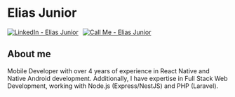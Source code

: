 # Elias Junior

<div style="display: flex; gap: 10px; align-items: center;">
  <a href="https://www.linkedin.com/in/elias-junior-9b1191164/" target="_blank" rel="noopener noreferrer">
    <img src="https://img.shields.io/badge/-LinkedIn-%230077B5?style=for-the-badge&logo=linkedin&logoColor=white" alt="LinkedIn - Elias Junior">
  </a>
  <a href="tel:+5566992928053">
    <img src="https://img.shields.io/badge/-Call%20Me-%2300C853?style=for-the-badge&logo=phone&logoColor=white" alt="Call Me - Elias Junior">
  </a>
</div>

## About me

Mobile Developer with over 4 years of experience in React Native and Native Android development. Additionally, I have expertise in Full Stack Web Development, working with Node.js (Express/NestJS) and PHP (Laravel).

